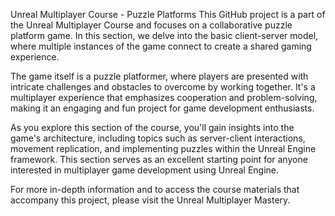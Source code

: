 Unreal Multiplayer Course - Puzzle Platforms
This GitHub project is a part of the Unreal Multiplayer Course and focuses on a collaborative puzzle platform game. In this section, we delve into the basic client-server model, where multiple instances of the game connect to create a shared gaming experience.

The game itself is a puzzle platformer, where players are presented with intricate challenges and obstacles to overcome by working together. It's a multiplayer experience that emphasizes cooperation and problem-solving, making it an engaging and fun project for game development enthusiasts.

As you explore this section of the course, you'll gain insights into the game's architecture, including topics such as server-client interactions, movement replication, and implementing puzzles within the Unreal Engine framework. This section serves as an excellent starting point for anyone interested in multiplayer game development using Unreal Engine.

For more in-depth information and to access the course materials that accompany this project, please visit the Unreal Multiplayer Mastery.

